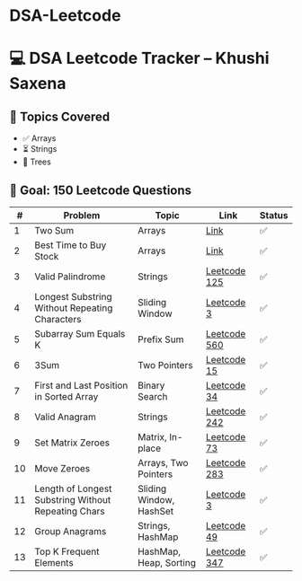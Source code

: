 # DSA-Leetcode
# 💻 DSA Leetcode Tracker – Khushi Saxena

## 🔁 Topics Covered
- ✅ Arrays
- ⏳ Strings
- 🔁 Trees

## 🎯 Goal: 150 Leetcode Questions

| # | Problem | Topic | Link | Status |
|---|---------|-------|------|--------|
| 1 | Two Sum | Arrays | [Link](https://leetcode.com/problems/two-sum) | ✅ |
| 2 | Best Time to Buy Stock | Arrays | [Link](https://leetcode.com/problems/best-time-to-buy-and-sell-stock) | ✅ | 
| 3 | Valid Palindrome | Strings | [Leetcode 125](https://leetcode.com/problems/valid-palindrome) | ✅ |
| 4 | Longest Substring Without Repeating Characters | Sliding Window | [Leetcode 3](https://leetcode.com/problems/longest-substring-without-repeating-characters/) | ✅ |
| 5 | Subarray Sum Equals K | Prefix Sum | [Leetcode 560](https://leetcode.com/problems/subarray-sum-equals-k) | ✅ |
| 6 | 3Sum | Two Pointers | [Leetcode 15](https://leetcode.com/problems/3sum) | ✅ |
| 7 | First and Last Position in Sorted Array | Binary Search | [Leetcode 34](https://leetcode.com/problems/find-first-and-last-position-of-element-in-sorted-array/) | ✅ |
| 8 | Valid Anagram | Strings | [Leetcode 242](https://leetcode.com/problems/valid-anagram/) | ✅ |
| 9  | Set Matrix Zeroes                                   | Matrix, In-place          | [Leetcode 73](https://leetcode.com/problems/set-matrix-zeroes/)     | ✅     |
| 10 | Move Zeroes                                         | Arrays, Two Pointers      | [Leetcode 283](https://leetcode.com/problems/move-zeroes/)          | ✅     |
| 11 | Length of Longest Substring Without Repeating Chars| Sliding Window, HashSet   | [Leetcode 3](https://leetcode.com/problems/longest-substring-without-repeating-characters/) | ✅     |
| 12 | Group Anagrams | Strings, HashMap | [Leetcode 49](https://leetcode.com/problems/group-anagrams/) | ✅      |
| 13 | Top K Frequent Elements | HashMap, Heap, Sorting | [Leetcode 347](https://leetcode.com/problems/top-k-frequent-elements/) | ✅      |



